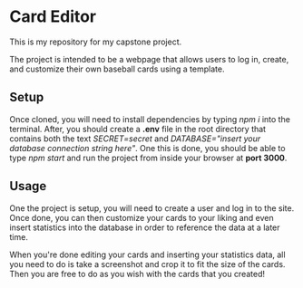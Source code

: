 # Card Editor
This is my repository for my capstone project.

The project is intended to be a webpage that allows users to log in, create, and customize their own baseball cards using a template.

## Setup
Once cloned, you will need to install dependencies by typing *npm i* into the terminal. After, you should create a **.env** file in the root directory that contains both the text *SECRET=secret* and *DATABASE="insert your database connection string here"*. One this is done, you should be able to type *npm start* and run the project from inside your browser at **port 3000**.

## Usage
One the project is setup, you will need to create a user and log in to the site. Once done, you can then customize your cards to your liking and even insert statistics into the database in order to reference the data at a later time.

When you're done editing your cards and inserting your statistics data, all you need to do is take a screenshot and crop it to fit the size of the cards. Then you are free to do as you wish with the cards that you created!
